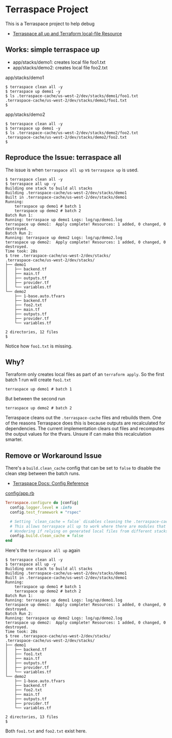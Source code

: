 # Terraspace Project

This is a Terraspace project to help debug

* [Terraspace all up and Terraform local-file Resource](https://community.boltops.com/t/terraspace-all-up-and-terraform-local-file-resource/698/2)

## Works: simple terraspace up

* app/stacks/demo1: creates local file foo1.txt
* app/stacks/demo2: creates local file foo2.txt

app/stacks/demo1

    $ terraspace clean all -y
    $ terraspace up demo1 -y
    $ ls .terraspace-cache/us-west-2/dev/stacks/demo1/foo1.txt
    .terraspace-cache/us-west-2/dev/stacks/demo1/foo1.txt
    $

app/stacks/demo2

    $ terraspace clean all -y
    $ terraspace up demo1 -y
    $ ls .terraspace-cache/us-west-2/dev/stacks/demo2/foo2.txt
    .terraspace-cache/us-west-2/dev/stacks/demo2/foo2.txt
    $

## Reproduce the Issue: terraspace all

The issue is when `terraspace all up` vs `terraspace up` is used.

    $ terraspace clean all -y
    $ terraspace all up -y
    Building one stack to build all stacks
    Building .terraspace-cache/us-west-2/dev/stacks/demo1
    Built in .terraspace-cache/us-west-2/dev/stacks/demo1
    Running:
        terraspace up demo1 # batch 1
        terraspace up demo2 # batch 2
    Batch Run 1:
    Running: terraspace up demo1 Logs: log/up/demo1.log
    terraspace up demo1:  Apply complete! Resources: 1 added, 0 changed, 0 destroyed.
    Batch Run 2:
    Running: terraspace up demo2 Logs: log/up/demo2.log
    terraspace up demo2:  Apply complete! Resources: 1 added, 0 changed, 0 destroyed.
    Time took: 28s
    $ tree .terraspace-cache/us-west-2/dev/stacks/
    .terraspace-cache/us-west-2/dev/stacks/
    ├── demo1
    │   ├── backend.tf
    │   ├── main.tf
    │   ├── outputs.tf
    │   ├── provider.tf
    │   └── variables.tf
    └── demo2
        ├── 1-base.auto.tfvars
        ├── backend.tf
        ├── foo2.txt
        ├── main.tf
        ├── outputs.tf
        ├── provider.tf
        └── variables.tf

    2 directories, 12 files
    $

Notice how `foo1.txt` is missing.

## Why?


Terraform only creates local files as part of an `terraform apply`. So the first batch 1 run will create `foo1.txt`

    terraspace up demo1 # batch 1

But between the second run

    terraspace up demo2 # batch 2

Terraspace cleans out the `.terraspace-cache` files and rebuilds them. One of the reasons Terraspace does this is because outputs are recalculated for dependencies. The current implementation clears out files and recomputes the output values for the tfvars.  Unsure if can make this recalculation smarter.

## Remove or Workaround Issue

There's a `build.clean_cache` config that can be set to `false`	to disable the clean step between the batch runs.

* [Terraspace Docs: Config Reference](https://terraspace.cloud/docs/config/reference/)

[config/app.rb](config/app.rb)

```ruby
Terraspace.configure do |config|
  config.logger.level = :info
  config.test_framework = "rspec"

  # Setting `clean_cache = false` disables cleaning the .terraspace-cache between runs.
  # This allows terraspace all up to work where there are modules that generate local files.
  # Wondering if relying on generated local files from different stacks is an good, okay, or bad thing.
  config.build.clean_cache = false
end
```

Here's the `terraspace all up` again

    $ terraspace clean all -y
    $ terraspace all up -y
    Building one stack to build all stacks
    Building .terraspace-cache/us-west-2/dev/stacks/demo1
    Built in .terraspace-cache/us-west-2/dev/stacks/demo1
    Running:
        terraspace up demo1 # batch 1
        terraspace up demo2 # batch 2
    Batch Run 1:
    Running: terraspace up demo1 Logs: log/up/demo1.log
    terraspace up demo1:  Apply complete! Resources: 1 added, 0 changed, 0 destroyed.
    Batch Run 2:
    Running: terraspace up demo2 Logs: log/up/demo2.log
    terraspace up demo2:  Apply complete! Resources: 1 added, 0 changed, 0 destroyed.
    Time took: 28s
    $ tree .terraspace-cache/us-west-2/dev/stacks/
    .terraspace-cache/us-west-2/dev/stacks/
    ├── demo1
    │   ├── backend.tf
    │   ├── foo1.txt
    │   ├── main.tf
    │   ├── outputs.tf
    │   ├── provider.tf
    │   └── variables.tf
    └── demo2
        ├── 1-base.auto.tfvars
        ├── backend.tf
        ├── foo2.txt
        ├── main.tf
        ├── outputs.tf
        ├── provider.tf
        └── variables.tf

    2 directories, 13 files
    $

Both `foo1.txt` and `foo2.txt` exist here.